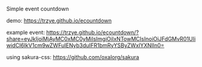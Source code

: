 Simple event countdown

demo: https://trzye.github.io/ecountdown

example event: https://trzye.github.io/ecountdown/?share=eyJkIjoiMjAyMC0xMC0yMiIsImgiOiIxNTowMCIsInoiOiJFdGMvR01UIiwidCI6IkV1cm9wZWFuIENyb3duIFR1bmRyYSByZWxlYXNlIn0=

using sakura-css: https://github.com/oxalorg/sakura